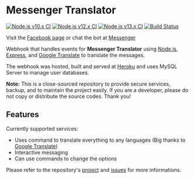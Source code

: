 
# Messenger Translator

[![Node.js v10.x CI](https://github.com/eidoriantan/messenger-translator/workflows/Node.js%20v10.x%20CI/badge.svg)](https://github.com/eidoriantan/messenger-translator/actions?query=workflow%3A%22Node.js+v10.x+CI%22)
[![Node.js v12.x CI](https://github.com/eidoriantan/messenger-translator/workflows/Node.js%20v12.x%20CI/badge.svg)](https://github.com/eidoriantan/messenger-translator/actions?query=workflow%3A%22Node.js+v12.x+CI%22)
[![Node.js v13.x CI](https://github.com/eidoriantan/messenger-translator/workflows/Node.js%20v13.x%20CI/badge.svg)](https://github.com/eidoriantan/messenger-translator/actions?query=workflow%3A%22Node.js+v13.x+CI%22)
[![Build Status](https://travis-ci.com/eidoriantan/messenger-translator.svg?token=Hk9gXA7HZjP174YVjdRu&branch=master)](https://travis-ci.com/eidoriantan/messenger-translator)

Visit the [Facebook page](https://fb.com/msgr.translator) or chat the bot at
[Messenger](https://m.me/msgr.translator)

Webhook that handles events for **Messenger Translator** using
[Node.js](https://nodejs.org), [Express](https://expressjs.com), and
[Google Translate](https://npmjs.com/package/google-translate-api-browser) to
translate the messages.

The webhook was hosted, built and served at [Heroku](https://heroku.com) and
uses MySQL Server to manage user databases.

**Note:** This is a close-sourced repository to provide secure services, backup,
and to maintain the project easily. If you are a developer, please do not copy
or distribute the source codes. Thank you!

## Features

Currently supported services:
 * Uses command to translate everything to any languages
   (Big thanks to [Google Translate](https://translate.google.com))
 * Interactive messaging
 * Can use commands to change the options

Please refer to the repository's
[project](https://github.com/eidoriantan/messenger-translator/projects) and
[issues](https://github.com/eidoriantan/messenger-translator/issues) for more
informations.
